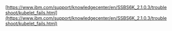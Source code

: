 [https://www.ibm.com/support/knowledgecenter/en/SSBS6K_2.1.0.3/troubleshoot/kubelet_fails.html](https://www.ibm.com/support/knowledgecenter/en/SSBS6K_2.1.0.3/troubleshoot/kubelet_fails.html)
